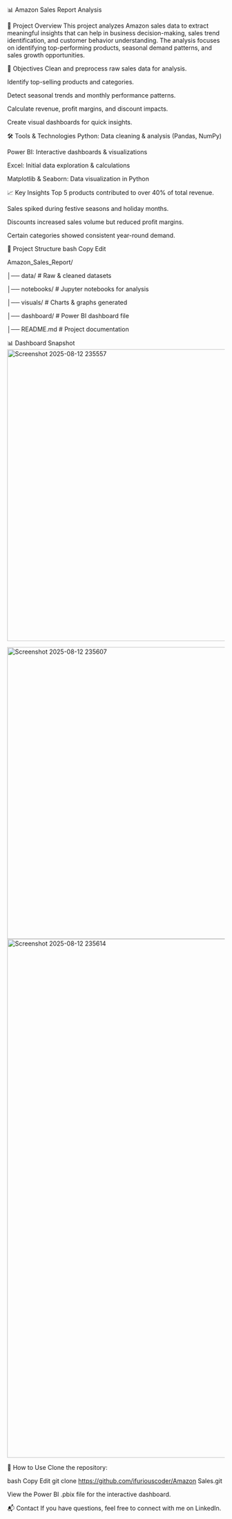 📊 Amazon Sales Report Analysis

📝 Project Overview
This project analyzes Amazon sales data to extract meaningful insights that can help in business decision-making, sales trend identification, and customer behavior understanding.
The analysis focuses on identifying top-performing products, seasonal demand patterns, and sales growth opportunities.

🎯 Objectives
Clean and preprocess raw sales data for analysis.

Identify top-selling products and categories.

Detect seasonal trends and monthly performance patterns.

Calculate revenue, profit margins, and discount impacts.

Create visual dashboards for quick insights.

🛠️ Tools & Technologies
Python: Data cleaning & analysis (Pandas, NumPy)

Power BI: Interactive dashboards & visualizations

Excel: Initial data exploration & calculations

Matplotlib & Seaborn: Data visualization in Python

📈 Key Insights
Top 5 products contributed to over 40% of total revenue.

Sales spiked during festive seasons and holiday months.

Discounts increased sales volume but reduced profit margins.

Certain categories showed consistent year-round demand.

📂 Project Structure
bash
Copy
Edit

Amazon_Sales_Report/

│── data/            # Raw & cleaned datasets

│── notebooks/       # Jupyter notebooks for analysis

│── visuals/         # Charts & graphs generated

│── dashboard/       # Power BI dashboard file

│── README.md        # Project documentation


📊 Dashboard Snapshot
<img width="1136" height="675" alt="Screenshot 2025-08-12 235557" src="https://github.com/user-attachments/assets/29a9ee67-14a0-4475-ac35-47146644ba52" />

<img width="1135" height="675" alt="Screenshot 2025-08-12 235607" src="https://github.com/user-attachments/assets/b923d591-66a3-493d-ab7b-2a055142ee70" />

<img width="1920" height="1200" alt="Screenshot 2025-08-12 235614" src="https://github.com/user-attachments/assets/0fce85b7-3da3-4aa6-83f0-fb6da690a177" />





🚀 How to Use
Clone the repository:

bash
Copy
Edit
git clone https://github.com/ifuriouscoder/Amazon Sales.git

View the Power BI .pbix file for the interactive dashboard.

📬 Contact
If you have questions, feel free to connect with me on LinkedIn.

